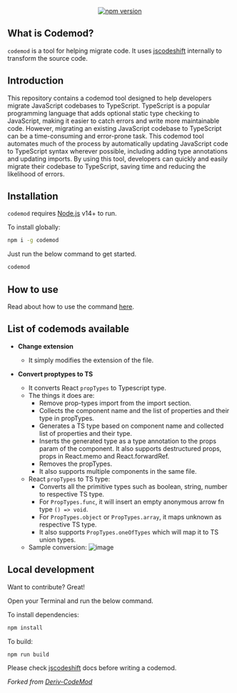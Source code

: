 <p align="center">
  <a href="https://www.npmjs.com/package/codemod" target="_blank" >
    <img src="https://badge.fury.io/js/codemod.svg" alt="npm version">
  </a>
</p>

## What is Codemod?
`codemod` is a tool for helping migrate code. It uses [jscodeshift](https://github.com/facebook/jscodeshift) internally to transform the source code.

## Introduction
This repository contains a codemod tool designed to help developers migrate JavaScript codebases to TypeScript. TypeScript is a popular programming language that adds optional static type checking to JavaScript, making it easier to catch errors and write more maintainable code. However, migrating an existing JavaScript codebase to TypeScript can be a time-consuming and error-prone task. This codemod tool automates much of the process by automatically updating JavaScript code to TypeScript syntax wherever possible, including adding type annotations and updating imports. By using this tool, developers can quickly and easily migrate their codebase to TypeScript, saving time and reducing the likelihood of errors.

## Installation

`codemod` requires [Node.js](https://nodejs.org/) v14+ to run.

To install globally:

```sh
npm i -g codemod
```

Just run the below command to get started.

```sh
codemod
```

## How to use

Read about how to use the command [here](https://github.com/binary-com/codemod/blob/master/HOW-TO-USE.md).

## List of codemods available

-   **Change extension**

    -   It simply modifies the extension of the file.

-   **Convert proptypes to TS**
    -   It converts React `propTypes` to Typescript type.
    -   The things it does are:
        -   Remove prop-types import from the import section.
        -   Collects the component name and the list of properties and their type in propTypes.
        -   Generates a TS type based on component name and collected list of properties and their type.
        -   Inserts the generated type as a type annotation to the props param of the component. It also supports destructured props, props in React.memo and React.forwardRef.
        -   Removes the propTypes.
        -   It also supports multiple components in the same file.
    -   React `propTypes` to TS type:
        -   Converts all the primitive types such as boolean, string, number to respective TS type.
        -   For `PropTypes.func`, it will insert an empty anonymous arrow fn type `() => void`.
        -   For `PropTypes.object` or `PropTypes.array`, it maps unknown as respective TS type.
        -   It also supports `PropTypes.oneOfTypes` which will map it to TS union types.
    -   Sample conversion:
        ![image](https://user-images.githubusercontent.com/56330681/152483079-fff0639c-3f43-43fc-9510-9feb6f7e89a6.png)

## Local development

Want to contribute? Great!

Open your Terminal and run the below command.

To install dependencies:

```sh
npm install
```

To build:

```sh
npm run build
```

Please check [jscodeshift](https://github.com/facebook/jscodeshift) docs before writing a codemod.

_Forked from [Deriv-CodeMod](https://github.com/binary-com/deriv-codemod)_

